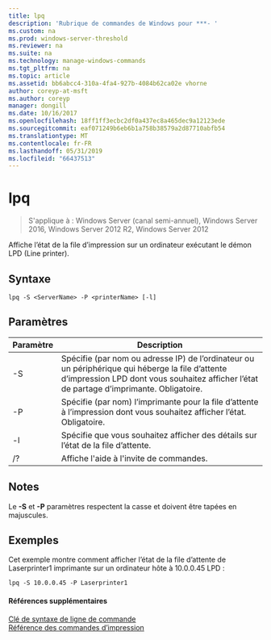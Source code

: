 ```yaml
---
title: lpq
description: 'Rubrique de commandes de Windows pour ***- '
ms.custom: na
ms.prod: windows-server-threshold
ms.reviewer: na
ms.suite: na
ms.technology: manage-windows-commands
ms.tgt_pltfrm: na
ms.topic: article
ms.assetid: bb6abcc4-310a-4fa4-927b-4084b62ca02e vhorne
author: coreyp-at-msft
ms.author: coreyp
manager: dongill
ms.date: 10/16/2017
ms.openlocfilehash: 18ff1ff3ecbc2df0a437ec8a465dec9a12123ede
ms.sourcegitcommit: eaf071249b6eb6b1a758b38579a2d87710abfb54
ms.translationtype: MT
ms.contentlocale: fr-FR
ms.lasthandoff: 05/31/2019
ms.locfileid: "66437513"
---
```

# <a name="lpq"></a>lpq

>S'applique à : Windows Server (canal semi-annuel), Windows Server 2016, Windows Server 2012 R2, Windows Server 2012

Affiche l’état de la file d’impression sur un ordinateur exécutant le démon LPD (Line printer).  

## <a name="syntax"></a>Syntaxe  
```  
lpq -S <ServerName> -P <printerName> [-l]  
```  
## <a name="parameters"></a>Paramètres  

|    Paramètre     |                                                                        Description                                                                        |
|------------------|-----------------------------------------------------------------------------------------------------------------------------------------------------------|
| -S <ServerName>  | Spécifie (par nom ou adresse IP) de l’ordinateur ou un périphérique qui héberge la file d’attente d’impression LPD dont vous souhaitez afficher l’état de partage d’imprimante. Obligatoire. |
| -P <printerName> |                           Spécifie (par nom) l’imprimante pour la file d’attente à l’impression dont vous souhaitez afficher l’état. Obligatoire.                           |
|        -l        |                                      Spécifie que vous souhaitez afficher des détails sur l’état de la file d’attente.                                      |
|        /?        |                                                           Affiche l'aide à l'invite de commandes.                                                            |

## <a name="remarks"></a>Notes  
Le **-S** et **-P** paramètres respectent la casse et doivent être tapées en majuscules.  
## <a name="BKMK_examples"></a>Exemples  
Cet exemple montre comment afficher l’état de la file d’attente de Laserprinter1 imprimante sur un ordinateur hôte à 10.0.0.45 LPD :  
```  
lpq -S 10.0.0.45 -P Laserprinter1  
```  
#### <a name="additional-references"></a>Références supplémentaires  
[Clé de syntaxe de ligne de commande](command-line-syntax-key.md)  
[Référence des commandes d’impression](print-command-reference.md)  

